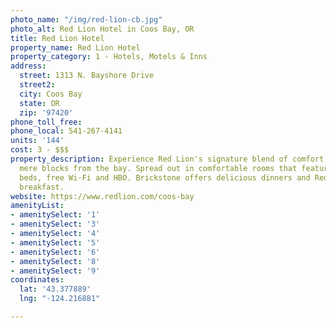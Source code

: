 ```yaml
---
photo_name: "/img/red-lion-cb.jpg"
photo_alt: Red Lion Hotel in Coos Bay, OR
title: Red Lion Hotel
property_name: Red Lion Hotel
property_category: 1 - Hotels, Motels & Inns
address:
  street: 1313 N. Bayshore Drive
  street2: 
  city: Coos Bay
  state: OR
  zip: '97420'
phone_toll_free: 
phone_local: 541-267-4141
units: '144'
cost: 3 - $$$
property_description: Experience Red Lion's signature blend of comfort and convenience
  mere blocks from the bay. Spread out in comfortable rooms that feature plush pillow-top
  beds, free Wi-Fi and HBO. Brickstone offers delicious dinners and Red Lion's Signature
  breakfast.
website: https://www.redlion.com/coos-bay
amenityList:
- amenitySelect: '1'
- amenitySelect: '3'
- amenitySelect: '4'
- amenitySelect: '5'
- amenitySelect: '6'
- amenitySelect: '8'
- amenitySelect: '9'
coordinates:
  lat: '43.377889'
  lng: "-124.216881"

---
```

